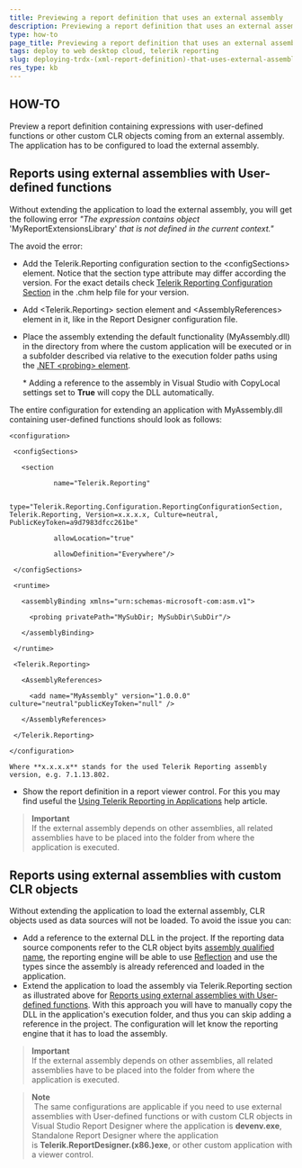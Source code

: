 ```yaml
---
title: Previewing a report definition that uses an external assembly
description: Previewing a report definition that uses an external assembly
type: how-to
page_title: Previewing a report definition that uses an external assembly
tags: deploy to web desktop cloud, telerik reporting
slug: deploying-trdx-(xml-report-definition)-that-uses-external-assembly
res_type: kb
---
```


## HOW-TO

Preview a report definition containing expressions with user-defined functions or other custom CLR objects coming from an external assembly. The application has to be configured to load the external assembly.
  
## Reports using external assemblies with User-defined functions

Without extending the application to load the external assembly, you will get the following error *"The expression contains object* 'MyReportExtensionsLibrary' *that is not defined in the current context."*

The avoid the error:

- Add the Telerik.Reporting configuration section to the \<configSections\> element. Notice that the section type attribute may differ according the version. For the exact details check <a href="/configuring-telerik-reporting" target="_blank">Telerik Reporting Configuration Section</a> in the .chm help file for your version.
- Add \<Telerik.Reporting\> section element and \<AssemblyReferences\> element in it, like in the Report Designer configuration file.
- Place the assembly extending the default functionality (MyAssembly.dll) in the directory from where the custom application will be executed or in a subfolder described via relative to the execution folder paths using the <a href="http://msdn.microsoft.com/en-US/library/823z9h8w%28v=vs.80%29" target="_blank">.NET \<probing\> element</a>.

    \* Adding a reference to the assembly in Visual Studio with CopyLocal settings set to **True** will copy the DLL automatically.

  

The entire configuration for extending an application with MyAssembly.dll containing user-defined functions should look as follows:

```
<configuration>
  
 <configSections>
  
   <section
  
           name="Telerik.Reporting"
  
           type="Telerik.Reporting.Configuration.ReportingConfigurationSection, Telerik.Reporting, Version=x.x.x.x, Culture=neutral, PublicKeyToken=a9d7983dfcc261be"
  
           allowLocation="true"
  
           allowDefinition="Everywhere"/>
  
 </configSections>
  
 <runtime>
  
   <assemblyBinding xmlns="urn:schemas-microsoft-com:asm.v1">
  
     <probing privatePath="MySubDir; MySubDir\SubDir"/>
  
   </assemblyBinding>
  
 </runtime>
  
 <Telerik.Reporting>
  
   <AssemblyReferences>
  
     <add name="MyAssembly" version="1.0.0.0" culture="neutral"publicKeyToken="null" />
  
   </AssemblyReferences>
  
 </Telerik.Reporting>
  
</configuration>
```

    Where **x.x.x.x** stands for the used Telerik Reporting assembly version, e.g. 7.1.13.802.  
  
- Show the report definition in a report viewer control. For this you may find useful the <a href="/report-viewers-overview" target="_blank">Using Telerik Reporting in Applications</a> help article.

> **Important**
> <br>
> If the external assembly depends on other assemblies, all related assemblies have to be placed into the folder from where the application is executed.
  
## Reports using external assemblies with custom CLR objects  

Without extending the application to load the external assembly, CLR objects used as data sources will not be loaded. To avoid the issue you can:
- Add a reference to the external DLL in the project. If the reporting data source components refer to the CLR object by ​its <a href="https://msdn.microsoft.com/en-us/library/system.type.assemblyqualifiedname%28v=vs.110%29.aspx" target="_blank">assembly qualified name</a>, the reporting engine will be able to use <a href="https://msdn.microsoft.com/en-us/library/f7ykdhsy%28v=vs.110%29.aspx" target="_blank">Reflection</a> and use the types since the assembly is already referenced and loaded in the application.
- Extend the application to load the assembly via Telerik.Reporting section as illustrated above for [Reports using external assemblies with User-defined functions](/knowledge-base/deploying-trdx-\(xml-report-definition\)-that-uses-external-assembly#reports-using-external-assemblies-with-user-defined-functions). With this approach you will have to manually copy the DLL in the application's execution folder, and thus you can skip adding a reference in the project. The configuration will let know the reporting engine that it has to load the assembly.

> **Important**
> <br>
> If the external assembly depends on other assemblies, all related assemblies have to be placed into the folder from where the application is executed.  
    
> **Note**
> <br>
> The same configurations are applicable if you need to use external assemblies with User-defined functions or with custom CLR objects in Visual Studio Report Designer where the application is **devenv.exe**, Standalone Report Designer where the application is **Telerik.ReportDesigner.(x86.)exe**, or other custom application with a viewer control.


